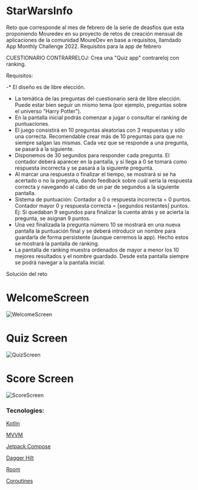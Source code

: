 # StarWarsInfo

Reto que corresponde al mes de febrero de la serie de deasfios que esta proponiendo Mouredev en su proyecto de retos de creación mensual de aplicaciones de la comunidad MoureDev en base a requisitos, llamdado App Monthly Challenge 2022.
Requisitos para la app de febrero

CUESTIONARIO CONTRARRELOJ: Crea una "Quiz app" contrareloj con ranking.

Requisitos:

   -* El diseño es de libre elección.
  -  La temática de las preguntas del cuestionario será de libre elección. Puede estar bien seguir un mismo tema (por ejemplo, preguntas sobre el universo "Harry Potter").
  -  En la pantalla inicial podrás comenzar a jugar o consultar el ranking de puntuaciones.
  -  El juego consistirá en 10 preguntas aleatorias con 3 respuestas y sólo una correcta. Recomendable crear más de 10 preguntas para que no siempre salgan las mismas. Cada vez que se responde a una pregunta, se pasará a la siguiente.
-    Disponemos de 30 segundos para responder cada pregunta. El contador deberá aparecer en la pantalla, y si llega a 0 se tomará como respuesta incorrecta y se pasará a la siguiente pregunta.
 -   Al marcar una respuesta o finalizar el tiempo, se mostrará si se ha acertado o no la pregunta, dando feedback sobre cuál sería la respuesta correcta y navegando al cabo de un par de segundos a la siguiente pantalla.
 -   Sistema de puntuación:
        Contador a 0 o respuesta incorrecta = 0 puntos.
        Contador mayor 0 y respuesta correcta = [segundos restantes] puntos. Ej: Si quedaban 9 segundos para finalizar la cuenta atrás y se acierta la pregunta, se asignan 9 puntos.
 -   Una vez finalizada la pregunta número 10 se mostrará en una nueva pantalla la puntuación final y se deberá introducir un nombre para guardarla de forma persistente (aunque cerremos la app). Hecho estos se mostrará la pantalla de ranking.
-    La pantalla de ranking muestra ordenados de mayor a menor los 10 mejores resultados y el nombre guardado. Desde esta pantalla siempre se podrá navegar a la pantalla inicial.


Solución del reto

# WelcomeScreen

![WelcomeScreen](https://user-images.githubusercontent.com/73857138/176320379-51a0006c-cdea-4d29-8008-5f43db94f40f.jpg)




# Quiz Screen
![QuizScreen](https://user-images.githubusercontent.com/73857138/176320400-e87e7c1b-6ed0-4609-93e6-57c565da5375.jpg)




# Score Screen
![ScoreScreen](https://user-images.githubusercontent.com/73857138/176320413-bf99bb05-795f-44b5-a597-11f88e7dbfc1.jpg)



### Tecnologies: 
 


<p>
<a href="https://kotlinlang.org/" target="_blank">Kotlin</a>
 </p>
 <p>
<a href="https://en.wikipedia.org/wiki/Model%E2%80%93view%E2%80%93viewmodel" target="_blank">MVVM</a>
 </p>
 <p>
<a href="https://developer.android.com/jetpack/compose?hl=es-419" target="_blank">Jetpack Compose</a>
 </p>
 <p >
<a href="https://dagger.dev/hilt/" target="_blank">Dagger Hilt</a>
 </p>
 <p >
<a href="https://square.github.io/retrofit/" target="_blank">Room</a>
 </p>
 <p>
<a href="https://developer.android.com/kotlin/coroutines?hl=es-419" target="_blank">Coroutines</a>
 </p>

